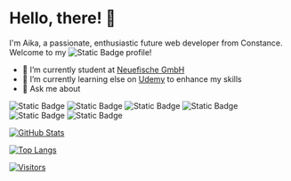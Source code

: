 # Hello, there! 👋

I'm Aika, a passionate, enthusiastic future web developer from Constance. Welcome to my ![Static Badge](https://img.shields.io/badge/GitHub-%23181717?style=plastic&logo=github&logoColor=white)
 profile!

- 🔭 I’m currently student at [Neuefische GmbH](https://www.neuefische.de/?utm_source=sea_google&utm_medium=maxp&utm_campaign=neuefische_leads_max_performance&gad=1&gclid=CjwKCAiAxreqBhAxEiwAfGfndLIpzRBPv68qbnwllD2RF8KzQHdrPSUA3Zp6bZXt1wBFSP6KnX5dGRoC1qwQAvD_BwE)
- 🌱 I’m currently learning else on [Udemy](https://www.udemy.com/) to enhance my skills
- 💬 Ask me about
  
![Static Badge](https://img.shields.io/badge/HTML5-%23f03d30?style=plastic&logo=html5&logoColor=white) ![Static Badge](https://img.shields.io/badge/CSS3-%231572B6?style=plastic&logo=css3&logoColor=white) ![Static Badge](https://img.shields.io/badge/JavaScript-%23F7DF1E?style=plastic&logo=javascript&logoColor=white) ![Static Badge](https://img.shields.io/badge/React-%2361DAFB?style=plastic&logo=react&logoColor=%2361DAFB&color=black) ![Static Badge](https://img.shields.io/badge/MongoDB-%2347A248?style=plastic&logo=mongodb&logoColor=%2347A248&color=white) ![Static Badge](https://img.shields.io/badge/NEXT.js-%23000000?style=plastic&logo=nextdotjs&logoColor=%23000000&color=white)


[![GitHub Stats](https://github-readme-stats.vercel.app/api?username=Aikaakymbaeva&show_icons=true&theme=radical)](https://github.com/Aikaakymbaeva)

[![Top Langs](https://github-readme-stats.vercel.app/api/top-langs/?username=Aikaakymbaeva&layout=compact&theme=radical)](https://github.com/Aikaakymbaeva)

[![Visitors](https://api.visitorbadge.io/api/visitors?path=Aikaakymbaeva&labelColor=%23f47373&countColor=%23dce775&style=plastic&labelStyle=upper)](https://visitorbadge.io/status?path=Aikaakymbaeva)

